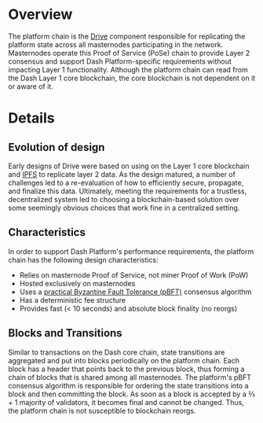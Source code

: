 # Overview

The platform chain is the [Drive](explanation-drive) component responsible for replicating the platform state across all masternodes participating in the network. Masternodes operate this Proof of Service (PoSe) chain to provide Layer 2 consensus and support Dash Platform-specific requirements without impacting Layer 1 functionality. Although the platform chain can read from the Dash Layer 1 core blockchain, the core blockchain is not dependent on it or aware of it. 

# Details

## Evolution of design

Early designs of Drive were based on using on the Layer 1 core blockchain and [IPFS](https://docs.ipfs.io/introduction/overview/) to replicate layer 2 data. As the design matured, a number of challenges led to a re-evaluation of how to efficiently secure, propagate, and finalize this data. Ultimately, meeting the requirements for a trustless, decentralized system led to choosing a blockchain-based solution over some seemingly obvious choices that work fine in a centralized setting.

## Characteristics

In order to support Dash Platform's performance requirements, the platform chain has the following design characteristics:
- Relies on masternode Proof of Service, not miner Proof of Work (PoW)
- Hosted exclusively on masternodes
- Uses a [practical Byzantine Fault Tolerance (pBFT)](reference-glossary#practical-byzantine-fault-tolerance-pbft) consensus algorithm
- Has a deterministic fee structure
- Provides fast (< 10 seconds) and absolute block finality (no reorgs) 

## Blocks and Transitions

Similar to transactions on the Dash core chain, state transitions are aggregated and put into blocks periodically on the platform chain. Each block has a header that points back to the previous block, thus forming a chain of blocks that is shared among all masternodes. The platform's pBFT consensus algorithm is responsible for ordering the state transitions into a block and then committing the block. As soon as a block is accepted by a ⅔ + 1 majority of validators, it becomes final and cannot be changed. Thus, the platform chain is not susceptible to blockchain reorgs.